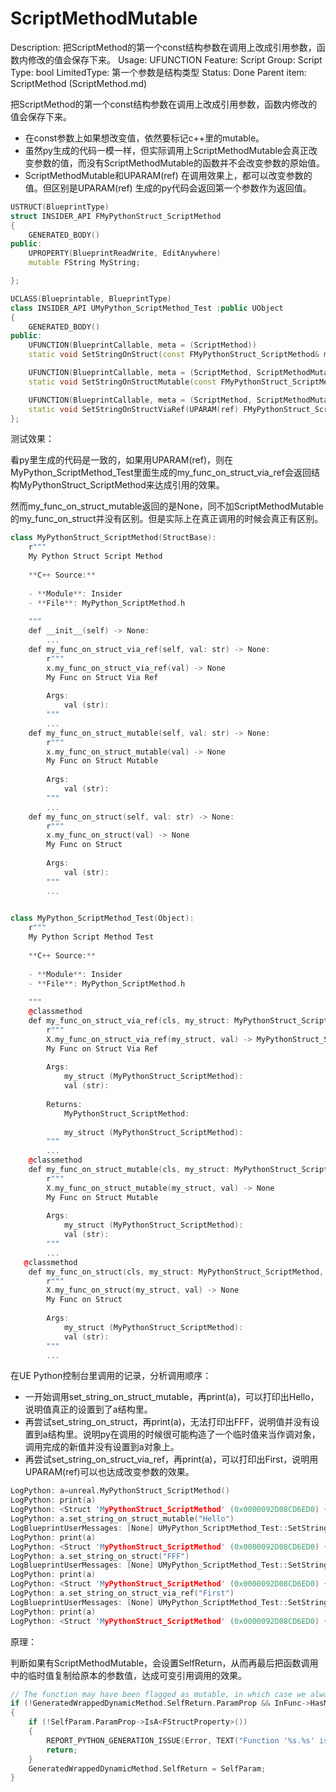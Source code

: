 # ScriptMethodMutable

Description: 把ScriptMethod的第一个const结构参数在调用上改成引用参数，函数内修改的值会保存下来。
Usage: UFUNCTION
Feature: Script
Group: Script
Type: bool
LimitedType: 第一个参数是结构类型
Status: Done
Parent item: ScriptMethod (ScriptMethod.md)

把ScriptMethod的第一个const结构参数在调用上改成引用参数，函数内修改的值会保存下来。

- 在const参数上如果想改变值，依然要标记c++里的mutable。
- 虽然py生成的代码一模一样，但实际调用上ScriptMethodMutable会真正改变参数的值，而没有ScriptMethodMutable的函数并不会改变参数的原始值。
- ScriptMethodMutable和UPARAM(ref) 在调用效果上，都可以改变参数的值。但区别是UPARAM(ref) 生成的py代码会返回第一个参数作为返回值。

```cpp
USTRUCT(BlueprintType)
struct INSIDER_API FMyPythonStruct_ScriptMethod
{
	GENERATED_BODY()
public:
	UPROPERTY(BlueprintReadWrite, EditAnywhere)
	mutable FString MyString;

};

UCLASS(Blueprintable, BlueprintType)
class INSIDER_API UMyPython_ScriptMethod_Test :public UObject
{
	GENERATED_BODY()
public:
	UFUNCTION(BlueprintCallable, meta = (ScriptMethod))
	static void SetStringOnStruct(const FMyPythonStruct_ScriptMethod& myStruct, FString val);

	UFUNCTION(BlueprintCallable, meta = (ScriptMethod, ScriptMethodMutable))
	static void SetStringOnStructMutable(const FMyPythonStruct_ScriptMethod& myStruct, FString val);

	UFUNCTION(BlueprintCallable, meta = (ScriptMethod, ScriptMethodMutable))
	static void SetStringOnStructViaRef(UPARAM(ref) FMyPythonStruct_ScriptMethod& myStruct, FString val);
};
```

测试效果：

看py里生成的代码是一致的，如果用UPARAM(ref)，则在MyPython_ScriptMethod_Test里面生成的my_func_on_struct_via_ref会返回结构MyPythonStruct_ScriptMethod来达成引用的效果。

然而my_func_on_struct_mutable返回的是None，同不加ScriptMethodMutable的my_func_on_struct并没有区别。但是实际上在真正调用的时候会真正有区别。

```cpp
class MyPythonStruct_ScriptMethod(StructBase):
    r"""
    My Python Struct Script Method
    
    **C++ Source:**
    
    - **Module**: Insider
    - **File**: MyPython_ScriptMethod.h
    
    """
    def __init__(self) -> None:
        ...
    def my_func_on_struct_via_ref(self, val: str) -> None:
        r"""
        x.my_func_on_struct_via_ref(val) -> None
        My Func on Struct Via Ref
        
        Args:
            val (str):
        """
        ...
    def my_func_on_struct_mutable(self, val: str) -> None:
        r"""
        x.my_func_on_struct_mutable(val) -> None
        My Func on Struct Mutable
        
        Args:
            val (str):
        """
        ...
    def my_func_on_struct(self, val: str) -> None:
        r"""
        x.my_func_on_struct(val) -> None
        My Func on Struct
        
        Args:
            val (str):
        """
        ...

        
class MyPython_ScriptMethod_Test(Object):
    r"""
    My Python Script Method Test
    
    **C++ Source:**
    
    - **Module**: Insider
    - **File**: MyPython_ScriptMethod.h
    
    """
    @classmethod
    def my_func_on_struct_via_ref(cls, my_struct: MyPythonStruct_ScriptMethod, val: str) -> MyPythonStruct_ScriptMethod:
        r"""
        X.my_func_on_struct_via_ref(my_struct, val) -> MyPythonStruct_ScriptMethod
        My Func on Struct Via Ref
        
        Args:
            my_struct (MyPythonStruct_ScriptMethod): 
            val (str): 
        
        Returns:
            MyPythonStruct_ScriptMethod: 
        
            my_struct (MyPythonStruct_ScriptMethod):
        """
        ...
    @classmethod
    def my_func_on_struct_mutable(cls, my_struct: MyPythonStruct_ScriptMethod, val: str) -> None:
        r"""
        X.my_func_on_struct_mutable(my_struct, val) -> None
        My Func on Struct Mutable
        
        Args:
            my_struct (MyPythonStruct_ScriptMethod): 
            val (str):
        """
        ...
   @classmethod
    def my_func_on_struct(cls, my_struct: MyPythonStruct_ScriptMethod, val: str) -> None:
        r"""
        X.my_func_on_struct(my_struct, val) -> None
        My Func on Struct
        
        Args:
            my_struct (MyPythonStruct_ScriptMethod): 
            val (str):
        """
        ...
```

在UE Python控制台里调用的记录，分析调用顺序：

- 一开始调用set_string_on_struct_mutable，再print(a)，可以打印出Hello，说明值真正的设置到了a结构里。
- 再尝试set_string_on_struct，再print(a)，无法打印出FFF，说明值并没有设置到a结构里。说明py在调用的时候很可能构造了一个临时值来当作调对象，调用完成的新值并没有设置到a对象上。
- 再尝试set_string_on_struct_via_ref，再print(a)，可以打印出First，说明用UPARAM(ref)可以也达成改变参数的效果。

```cpp
LogPython: a=unreal.MyPythonStruct_ScriptMethod()
LogPython: print(a)
LogPython: <Struct 'MyPythonStruct_ScriptMethod' (0x0000092D08CD6ED0) {my_string: ""}>
LogPython: a.set_string_on_struct_mutable("Hello")
LogBlueprintUserMessages: [None] UMyPython_ScriptMethod_Test::SetStringOnStructMutable
LogPython: print(a)
LogPython: <Struct 'MyPythonStruct_ScriptMethod' (0x0000092D08CD6ED0) {my_string: "Hello"}>
LogPython: a.set_string_on_struct("FFF")
LogBlueprintUserMessages: [None] UMyPython_ScriptMethod_Test::SetStringOnStruct
LogPython: print(a)
LogPython: <Struct 'MyPythonStruct_ScriptMethod' (0x0000092D08CD6ED0) {my_string: "Hello"}>
LogPython: a.set_string_on_struct_via_ref("First")
LogBlueprintUserMessages: [None] UMyPython_ScriptMethod_Test::SetStringOnStructViaRef
LogPython: print(a)
LogPython: <Struct 'MyPythonStruct_ScriptMethod' (0x0000092D08CD6ED0) {my_string: "First"}>
```

原理：

判断如果有ScriptMethodMutable，会设置SelfReturn，从而再最后把函数调用中的临时值复制给原本的参数值，达成可变引用调用的效果。

```cpp
// The function may have been flagged as mutable, in which case we always consider it to need a 'self' return
if (!GeneratedWrappedDynamicMethod.SelfReturn.ParamProp && InFunc->HasMetaData(PyGenUtil::ScriptMethodMutableMetaDataKey))
{
	if (!SelfParam.ParamProp->IsA<FStructProperty>())
	{
		REPORT_PYTHON_GENERATION_ISSUE(Error, TEXT("Function '%s.%s' is marked as 'ScriptMethodMutable' but the 'self' argument is not a struct."), *InFunc->GetOwnerClass()->GetName(), *InFunc->GetName());
		return;
	}
	GeneratedWrappedDynamicMethod.SelfReturn = SelfParam;
}
```